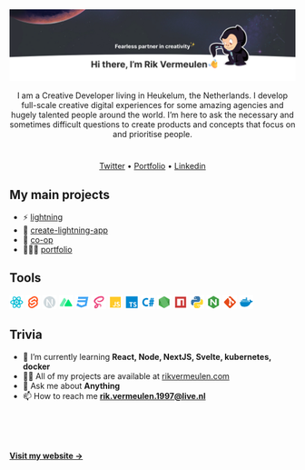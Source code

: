 <picture>
  <source media="(prefers-color-scheme: dark)" srcset="./assets/dark.png">
  <img alt="Text changing depending on mode. Light: 'So light!' Dark: 'So dark!'" src="./assets/light.png">
</picture>

<p align="center">
I am a Creative Developer living in Heukelum, the Netherlands. I develop full-scale creative digital experiences for some amazing agencies and hugely talented people around the world. I’m here to ask the necessary and sometimes difficult questions to create products and concepts that focus on and prioritise people.
</p>

#

<p align="center">
  <a href="https://twitter.com/rikvermeulen_">Twitter</a> •
  <a href="https://www.rikvermeulen.com">Portfolio</a> •
  <a href="https://www.linkedin.com/in/rik-vermeulen/">Linkedin</a>
  <br />
</p>

## My main projects

- ⚡ [lightning](https://github.com/rikvermeulen/lightning)
- 🧶 [create-lightning-app](https://github.com/rikvermeulen/create-lightning-app)
- 🦊 [co-op](https://github.com/rikvermeulen/co-op-gitlab)
- 👨🏻‍💻 [portfolio](https://github.com/)

## Tools

<p align="left">
<img src="https://raw.githubusercontent.com/PKief/vscode-material-icon-theme/main/icons/react.svg" alt="react" width="25" height="25" />
<img src="https://raw.githubusercontent.com/PKief/vscode-material-icon-theme/main/icons/svelte.svg" alt="svelte" width="25" height="25" />
<img src="https://raw.githubusercontent.com/PKief/vscode-material-icon-theme/main/icons/next.svg" alt="next" width="25" height="25" />
<img src="https://raw.githubusercontent.com/PKief/vscode-material-icon-theme/main/icons/nuxt.svg" alt="nuxt" width="25" height="25" />
<img src="https://raw.githubusercontent.com/PKief/vscode-material-icon-theme/main/icons/css.svg" alt="css" width="25" height="25" />
<img src="https://raw.githubusercontent.com/PKief/vscode-material-icon-theme/main/icons/sass.svg" alt="sass" width="25" height="25" />
<img src="https://raw.githubusercontent.com/PKief/vscode-material-icon-theme/main/icons/javascript.svg" alt="javascript" width="25" height="25" />
<img src="https://raw.githubusercontent.com/PKief/vscode-material-icon-theme/main/icons/typescript.svg" alt="typescript" width="25" height="25" />
<img src="https://raw.githubusercontent.com/PKief/vscode-material-icon-theme/main/icons/csharp.svg" alt=".NET" width="25" height="25" />
<img src="https://raw.githubusercontent.com/PKief/vscode-material-icon-theme/main/icons/nodejs_alt.svg" alt="nodejs" width="25" height="25" />
<img src="https://raw.githubusercontent.com/PKief/vscode-material-icon-theme/main/icons/npm.svg" alt="npm" width="25" height="25" />
<img src="https://raw.githubusercontent.com/PKief/vscode-material-icon-theme/main/icons/python.svg" alt="python" width="25" height="25" />
<img src="https://raw.githubusercontent.com/PKief/vscode-material-icon-theme/main/icons/nginx.svg" alt="nginx" width="25" height="25" />
<img src="https://raw.githubusercontent.com/PKief/vscode-material-icon-theme/main/icons/git.svg" alt="git" width="25" height="25" />
<img src="https://raw.githubusercontent.com/PKief/vscode-material-icon-theme/main/icons/docker.svg" alt="Docker" width="25" height="25" />
</p>

## Trivia

- 🌱 I’m currently learning **React, Node, NextJS, Svelte, kubernetes, docker**
- 👨‍💻 All of my projects are available at [rikvermeulen.com](https://www.rikvermeulen.com)
- 💬 Ask me about **Anything**
- 📫 How to reach me **rik.vermeulen.1997@live.nl**

<br/><br/><br/><br/>
**[Visit my website &rarr;](https://www.rikvermeulen.com)**
